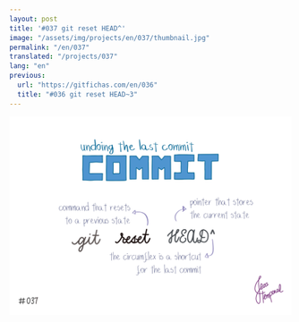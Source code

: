 ```yaml
---
layout: post
title: '#037 git reset HEAD^'
image: "/assets/img/projects/en/037/thumbnail.jpg"
permalink: "/en/037"
translated: "/projects/037"
lang: "en"
previous:
  url: "https://gitfichas.com/en/036"
  title: "#036 git reset HEAD~3"
---
```


<img alt="O comando git reset HEAD seguido de ^ é um atalho para desfazer o último commit mais recente." src="/assets/img/projects/en/037/full.jpg">

<!--
<a href="https://jtemporal.com/criando-um-novo-branch-e-mudando-pra-ele-com-um-comando/">
  <strong>Criando um novo branch e mudando pra ele com apenas um comando</strong>
</a>
-->